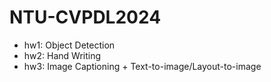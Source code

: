 # NTU-CVPDL2024

- hw1: Object Detection 
- hw2: Hand Writing
- hw3: Image Captioning + Text-to-image/Layout-to-image